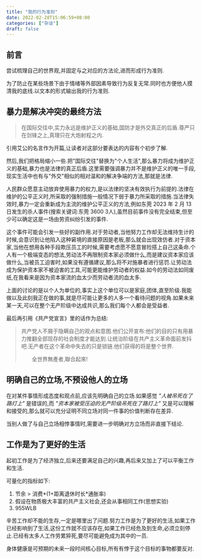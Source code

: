 ```yaml
---
title: "我的行为准则"
date: 2022-02-28T15:06:59+08:00
categories: ["杂谈"]
draft: false
---
```


## 前言

尝试梳理自己的世界观,并固定与之对应的方法论,进而形成行为准则.

为了防止在某些场景下由于情绪等外部因素导致行为反复无常.同时也方便他人摸清我的底线.以文本的形式输出我的行为准则.

## 暴力是解决冲突的最终方法

> 在国际交往中,实力永远是维护正义的基础,国防才是外交真正的后盾.尊严只在剑锋之上,真理只在大炮射程之内.

引用艾公的名言作为开篇,让读者对这部分要表达的内容有个初步了解.

然后,我们把格局缩小一些.把"国际交往"替换为"个人生活",那么暴力将成为维护正义的基础,暴力也是法律的真正后盾.这里需要强调暴力并不是维护正义的唯一手段,现实生活中也有与"外交"相似的相对温和的解决争端的方法,那就是法律.

人民群众愿意主动放弃使用暴力的权力,是以法律的坚决有效执行为前提的.法律在维护的公平正义时,所采取的强制措施一般情况下弱于暴力所采取的措施.当法律失效时,暴力一定会重新成为主流的维护公平正义的方法,例如东莞 2023 年 2 月 13 日发生的杀人事件(搜索关键词:东莞 3600 3人),虽然目前事件没有完全结束,但至少可以确定这是一场由劳资纠纷引发的事件.

这个事件可能会引发一些好的副作用.对于劳动者,当他努力工作却无法维持生计的时候,会意识到让他陷入这种窘境的直接原因是老板,那么就会出现效仿者.对于资本家,当他在想用各种手段欺压员工的时候,需要考虑愿不愿意冒险搭上自己这条命.个人有一个极端变态的想法,劳动法不再限制资本家必须做什么,而是建议资本家应该做什么,当被员工迫害时,如果没有遵循建议,那么将不对施暴者进行惩罚.让劳动法成为保护资本家不被迫害的工具,可能更能维护劳动者的权益.如今的劳动法如同废纸,在我看来是因为资本家流的血太少而劳动者流的血太多.

上面的讨论的是以个人为单位的,事实上这个单位可以是家庭,团体,直至阶级.我能做以及此刻我正在做的事,就是尽可能让更多的人多一个看待问题的视角.如果未来某一天,可以在整个无产阶级中达成共识,那么我们每个人都会是受益者.

最后再引用《共产党宣言》里的话作为总结:

> 共产党人不屑于隐瞒自己的观点和意图.他们公开宣布:他们的目的只有用暴力推翻全部现存的社会制度才能达到.让统治阶级在共产主义革命面前发抖吧.无产者在这个革命中失去的只是锁链.他们获得的将是整个世界.
>
>　　全世界無產者,聯合起來!

## 明确自己的立场,不预设他人的立场

在对某件事情形成态度和观点前,应该先明确自己的立场.如果感觉 _"人被吊死在了路灯上"_ 是错误的,而 _"资本家被受压迫的无产阶级吊死在了路灯上"_ 又是可以理解和接受的,那么就可以充分证明不同立场对同一件事的价值判断存在差异.

当别人做了与自己立场相悖事情时,需要进一步明确对方立场而非直接下结论.

## 工作是为了更好的生活

起初工作是为了经济独立,后来还要满足自己的兴趣,再后来又加上了可以平衡工作和生活.

可量化的指标如下:

1. 节余 > 消费*(1+距离退休时长*通胀率)
2. 假设在物质极大丰富的共产主义社会,还会从事相同工作(思想实验)
3. 955WLB

辛苦工作却不能的生存,一定是哪里出了问题.努力工作是为了更好的生活,如果工作已经影响到了生活,这份工作就不应该存在,如果工作已经危及到生命,必须立刻停止.已经有太多人工作劳累猝死,要尽可能避免成为其中的一员.

身体健康是可预期的未来一段时间核心目标,所有有悖于这个目标的事物都要反对.


